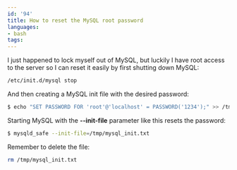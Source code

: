 ```yaml
---
id: '94'
title: How to reset the MySQL root password
languages:
- bash
tags:
---
```

I just happened to lock myself out of MySQL, but luckily I have root access to the server so I can reset it easily by first shutting down MySQL:


```bash
/etc/init.d/mysql stop
```
    

And then creating a MySQL init file with the desired password:


```bash
$ echo "SET PASSWORD FOR 'root'@'localhost' = PASSWORD('1234');" >> /tmp/mysql_init.txt
```
    

Starting MySQL with the **--init-file** parameter like this resets the password:


```bash
$ mysqld_safe --init-file=/tmp/mysql_init.txt
```
    

Remember to delete the file:


```bash
rm /tmp/mysql_init.txt
```
    

